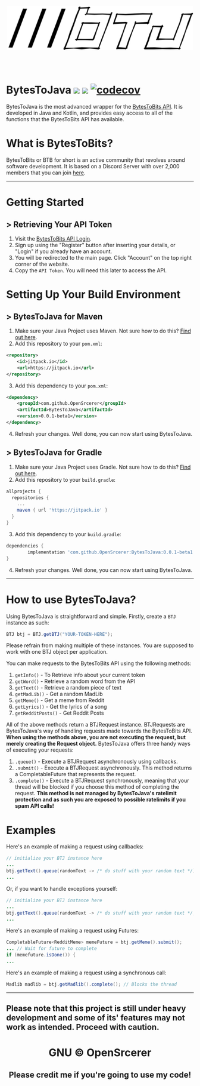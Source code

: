<br><br>

<p align=center>
  <img src=https://raw.githubusercontent.com/OpenSrcerer/BytesToJava/master/img/btjlogo.png width=500>
</p>

<br><br>

# BytesToJava [![](https://jitpack.io/v/OpenSrcerer/BytesToJava.svg)](https://jitpack.io/#OpenSrcerer/BytesToJava) [![](https://travis-ci.com/OpenSrcerer/BytesToJava.svg)](https://travis-ci.com/github/OpenSrcerer/BytesToJava) [![codecov](https://codecov.io/gh/OpenSrcerer/BytesToJava/branch/master/graph/badge.svg?token=KQUF1DIBQN)](https://codecov.io/gh/OpenSrcerer/BytesToJava)
BytesToJava is the most advanced wrapper for the [BytesToBits API](https://api.bytestobits.dev/). It is developed in Java and Kotlin, and provides easy access to all of the functions that the BytesToBits API has available.
# What is BytesToBits?
BytesToBits or BTB for short is an active community that revolves around software development. It is based on a Discord Server with over 2,000 members that you can join [here](https://discord.gg/N3fQbk6FyW).

---

# Getting Started

## > Retrieving Your API Token
1. Visit the [BytesToBits API Login](https://api.bytestobits.dev/login/).
2. Sign up using the "Register" button after inserting your details, or "Login" if you already have an account.
3. You will be redirected to the main page. Click "Account" on the top right corner of the website.
4. Copy the `API Token`. You will need this later to access the API.

# Setting Up Your Build Environment

## > BytesToJava for Maven
1. Make sure your Java Project uses Maven. Not sure how to do this? [Find out here](https://www.jetbrains.com/help/idea/convert-a-regular-project-into-a-maven-project.html).
2. Add this repository to your `pom.xml`:
```xml
<repository>
    <id>jitpack.io</id>
    <url>https://jitpack.io</url>
</repository>
```
3. Add this dependency to your `pom.xml`:
```xml
<dependency>
    <groupId>com.github.OpenSrcerer</groupId>
    <artifactId>BytesToJava</artifactId>
    <version>0.0.1-beta1</version>
</dependency>
```
4. Refresh your changes. Well done, you can now start using BytesToJava.

## > BytesToJava for Gradle
1. Make sure your Java Project uses Gradle. Not sure how to do this? [Find out here](https://www.jetbrains.com/help/idea/gradle.html).
2. Add this repository to your `build.gradle`:
```groovy
allprojects {
  repositories {
    ...
    maven { url 'https://jitpack.io' }
  }
}
```
3. Add this dependency to your `build.gradle`:
```groovy
dependencies {
        implementation 'com.github.OpenSrcerer:BytesToJava:0.0.1-beta1'
}
```
4. Refresh your changes. Well done, you can now start using BytesToJava.

---

# How to use BytesToJava?
Using BytesToJava is straightforward and simple. Firstly, create a `BTJ` instance as such:
```java
BTJ btj = BTJ.getBTJ("YOUR-TOKEN-HERE");
```
Please refrain from making multiple of these instances. You are supposed to work with one BTJ object per application.

You can make requests to the BytesToBits API using the following methods:
1. `getInfo()` - To Retrieve info about your current token
2. `getWord()` - Retrieve a random word from the API
3. `getText()` - Retrieve a random piece of text
4. `getMadLib()` - Get a random MadLib 
5. `getMeme()` - Get a meme from Reddit
6. `getLyrics()` - Get the lyrics of a song
7. `getRedditPosts()` - Get Reddit Posts

All of the above methods return a BTJRequest instance. BTJRequests are BytesToJava's way of handling requests made towards the BytesToBits API. **When using the methods above, you are not executing the request, but merely creating the Request object.** BytesToJava offers three handy ways of executing your requests:

1. `.queue()` - Execute a BTJRequest asynchronously using callbacks.
2. `.submit()` - Execute a BTJRequest asynchronously. This method returns a CompletableFuture that represents the request.
3. `.complete()` - Execute a BTJRequest synchronously, meaning that your thread will be blocked if you choose this method of completing the request. **This method is not managed by BytesToJava's ratelimit protection and as such you are exposed to possible ratelimits if you spam API calls!**

# Examples
Here's an example of making a request using callbacks:
```java
// initialize your BTJ instance here
...
btj.getText().queue(randomText -> /* do stuff with your random text */);
...
```
Or, if you want to handle exceptions yourself:
```java
// initialize your BTJ instance here
...
btj.getText().queue(randomText -> /* do stuff with your random text */, throwable -> /* do stuff with your throwable */);
...
```

Here's an example of making a request using Futures:
```java
CompletableFuture<RedditMeme> memeFuture = btj.getMeme().submit();
... // Wait for future to complete
if (memefuture.isDone()) {
...
```

Here's an example of making a request using a synchronous call:
```java
Madlib madlib = btj.getMadlib().complete(); // Blocks the thread
```

---

## Please note that this project is still under heavy development and some of its' features may not work as intended. Proceed with caution.

<h1 align=center>
  GNU © OpenSrcerer
  <h2 align=center>
    Please credit me if you're going to use my code!<br>
  </h2>
</h1>
